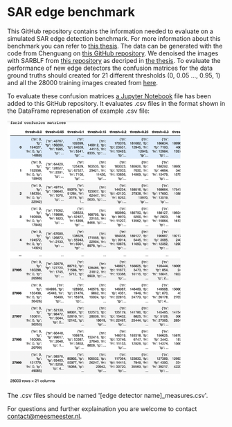 # SAR edge benchmark
This GitHub repository contains the information needed to evaluate on a simulated SAR edge detection benchmark. For more information about this benchmark you can refer to [this thesis](https://github.com/readmees/SAR_edge_benchmark/blob/main/Thesis___Detecting_geometric_primitives_in_SAR_images%20(1).pdf). The data can be generated with the code from Chenguang on [this GitHub repository](https://github.com/ChenguangTelecom/GRHED). We denoised the images with SARBLF from [this repository](https://github.com/odhondt/ndsar) as decriped in [the thesis](https://github.com/readmees/SAR_edge_benchmark/blob/main/Thesis___Detecting_geometric_primitives_in_SAR_images%20(1).pdf). To evaluate the performance of new edge detectors the confusion matrices for the data ground truths should created for 21 different thresholds (0, 0.05 ..., 0.95, 1) and all the 28000 training images created from [here](https://github.com/ChenguangTelecom/GRHED).

To evaluate these confusion matrices [a Jupyter Notebook](https://github.com/readmees/SAR_edge_benchmark/blob/main/Evaluation%20of%20the%20edge%20detectors.ipynb) file has been added to this GitHub repository. It evaluates .csv files in the format shown in the DataFrame represenation of example .csv file:

<img src="https://github.com/readmees/SAR_edge_benchmark/blob/main/format_confusion_matrices.png" width="400">

The .csv files should be named '\[edge detector name\]\_measures.csv'.

For questions and further explaination you are welcome to contact contact@meesmeester.nl.

